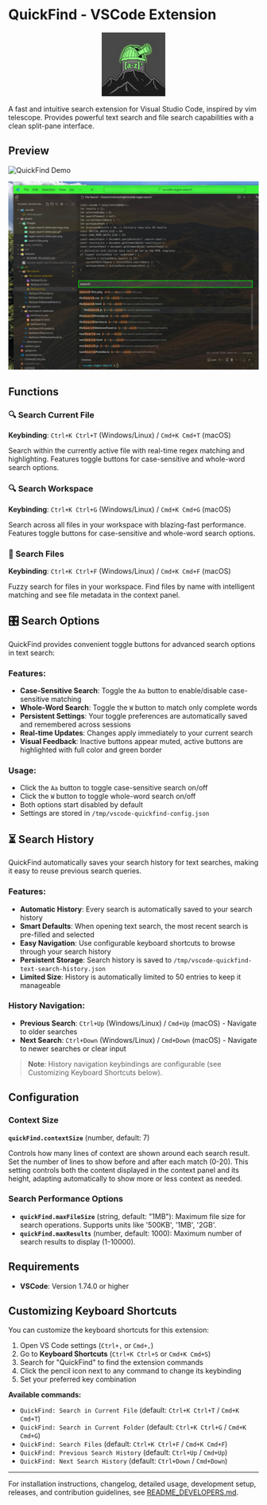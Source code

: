 # QuickFind - VSCode Extension

<div align="center">
  <img src="assets/images/quickfind-logo.png" alt="QuickFind Logo" width="128" height="128">
</div>

A fast and intuitive search extension for Visual Studio Code, inspired by vim telescope. 
Provides powerful text search and file search capabilities with a clean split-pane interface.

## Preview

![QuickFind Demo](https://raw.githubusercontent.com/pseudoincorrect/vscode-quickfind/main/assets/images/text-search.gif)

![File Search Demo](assets/images/file-search.jpg)

## Functions

### 🔍 Search Current File
**Keybinding**: `Ctrl+K Ctrl+T` (Windows/Linux) / `Cmd+K Cmd+T` (macOS)

Search within the currently active file with real-time regex matching and highlighting. Features toggle buttons for case-sensitive and whole-word search options.

### 🔍 Search Workspace
**Keybinding**: `Ctrl+K Ctrl+G` (Windows/Linux) / `Cmd+K Cmd+G` (macOS)

Search across all files in your workspace with blazing-fast performance. Features toggle buttons for case-sensitive and whole-word search options.

### 📁 Search Files
**Keybinding**: `Ctrl+K Ctrl+F` (Windows/Linux) / `Cmd+K Cmd+F` (macOS)

Fuzzy search for files in your workspace. Find files by name with intelligent matching and see file metadata in the context panel.

## 🎛️ Search Options

QuickFind provides convenient toggle buttons for advanced search options in text search:

### Features:
- **Case-Sensitive Search**: Toggle the `Aa` button to enable/disable case-sensitive matching
- **Whole-Word Search**: Toggle the `W` button to match only complete words
- **Persistent Settings**: Your toggle preferences are automatically saved and remembered across sessions
- **Real-time Updates**: Changes apply immediately to your current search
- **Visual Feedback**: Inactive buttons appear muted, active buttons are highlighted with full color and green border

### Usage:
- Click the `Aa` button to toggle case-sensitive search on/off
- Click the `W` button to toggle whole-word search on/off
- Both options start disabled by default
- Settings are stored in `/tmp/vscode-quickfind-config.json`

## ⏳ Search History

QuickFind automatically saves your search history for text searches, making it easy to reuse previous search queries.

### Features:
- **Automatic History**: Every search is automatically saved to your search history
- **Smart Defaults**: When opening text search, the most recent search is pre-filled and selected
- **Easy Navigation**: Use configurable keyboard shortcuts to browse through your search history
- **Persistent Storage**: Search history is saved to `/tmp/vscode-quickfind-text-search-history.json`
- **Limited Size**: History is automatically limited to 50 entries to keep it manageable

### History Navigation:
- **Previous Search**: `Ctrl+Up` (Windows/Linux) / `Cmd+Up` (macOS) - Navigate to older searches
- **Next Search**: `Ctrl+Down` (Windows/Linux) / `Cmd+Down` (macOS) - Navigate to newer searches or clear input

> **Note**: History navigation keybindings are configurable (see Customizing Keyboard Shortcuts below).

## Configuration

### Context Size
**`quickFind.contextSize`** (number, default: 7)

Controls how many lines of context are shown around each search result. Set the number of lines to show before and after each match (0-20). This setting controls both the content displayed in the context panel and its height, adapting automatically to show more or less context as needed.

### Search Performance Options

- **`quickFind.maxFileSize`** (string, default: "1MB"): Maximum file size for search operations. Supports units like '500KB', '1MB', '2GB'.
- **`quickFind.maxResults`** (number, default: 1000): Maximum number of search results to display (1-10000).

## Requirements

- **VSCode**: Version 1.74.0 or higher

## Customizing Keyboard Shortcuts

You can customize the keyboard shortcuts for this extension:

1. Open VS Code settings (`Ctrl+,` or `Cmd+,`)
2. Go to **Keyboard Shortcuts** (`Ctrl+K Ctrl+S` or `Cmd+K Cmd+S`)
3. Search for "QuickFind" to find the extension commands
4. Click the pencil icon next to any command to change its keybinding
5. Set your preferred key combination

**Available commands:**
- `QuickFind: Search in Current File` (default: `Ctrl+K Ctrl+T` / `Cmd+K Cmd+T`)
- `QuickFind: Search in Current Folder` (default: `Ctrl+K Ctrl+G` / `Cmd+K Cmd+G`)
- `QuickFind: Search Files` (default: `Ctrl+K Ctrl+F` / `Cmd+K Cmd+F`)
- `QuickFind: Previous Search History` (default: `Ctrl+Up` / `Cmd+Up`)
- `QuickFind: Next Search History` (default: `Ctrl+Down` / `Cmd+Down`)

---

For installation instructions, changelog, detailed usage, development setup, releases, and contribution guidelines, see [README_DEVELOPERS.md](README_DEVELOPERS.md).
